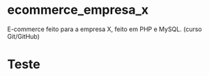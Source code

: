 # ecommerce_empresa_x
E-commerce feito para a empresa X, feito em PHP e MySQL. (curso Git/GitHub)

# Teste 
